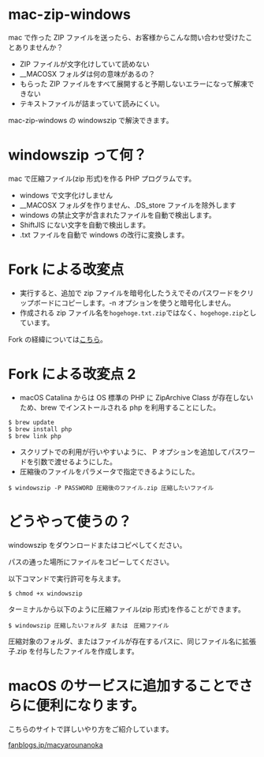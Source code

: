 # mac-zip-windows

mac で作った ZIP ファイルを送ったら、お客様からこんな問い合わせ受けたことありませんか？

- ZIP ファイルが文字化けしていて読めない
- \_\_MACOSX フォルダは何の意味があるの？
- もらった ZIP ファイルをすべて展開すると予期しないエラーになって解凍できない
- テキストファイルが詰まっていて読みにくい。

mac-zip-windows の windowszip で解決できます。

# windowszip って何？

mac で圧縮ファイル(zip 形式)を作る PHP プログラムです。

- windows で文字化けしません
- \_\_MACOSX フォルダを作りません、.DS_store ファイルを除外します
- windows の禁止文字が含まれたファイルを自動で検出します。
- ShiftJIS にない文字を自動で検出します。
- .txt ファイルを自動で windows の改行に変換します。

# Fork による改変点

- 実行すると、追加で zip ファイルを暗号化したうえでそのパスワードをクリップボードにコピーします。-n オプションを使うと暗号化しません。
- 作成される zip ファイル名を`hogehoge.txt.zip`ではなく、`hogehoge.zip`としています。

Fork の経緯については<a href="https://k8sinfo.com/2019/07/03/mac-windows-zip-with-encryption/">こちら</a>。

# Fork による改変点 2

- macOS Catalina からは OS 標準の PHP に ZipArchive Class が存在しないため、brew でインストールされる php を利用することにした。

```
$ brew update
$ brew install php
$ brew link php
```

- スクリプトでの利用が行いやすいように、 P オプションを追加してパスワードを引数で渡せるようにした。
- 圧縮後のファイルをパラメータで指定できるようにした。

```
$ windowszip -P PASSWORD 圧縮後のファイル.zip 圧縮したいファイル
```

# どうやって使うの？

windowszip をダウンロードまたはコピペしてください。

パスの通った場所にファイルをコピーしてください。

以下コマンドで実行許可を与えます。

<code>\$ chmod +x windowszip </code>

ターミナルから以下のように圧縮ファイル(zip 形式)を作ることができます。

<code>\$ windowszip 圧縮したいフォルダ または　圧縮ファイル</code>

圧縮対象のフォルダ、またはファイルが存在するパスに、同じファイル名に拡張子.zip を付与したファイルを作成します。

# macOS のサービスに追加することでさらに便利になります。

こちらのサイトで詳しいやり方をご紹介しています。

<a href="http://fanblogs.jp/macyarounanoka/archive/274/0">fanblogs.jp/macyarounanoka</a>
